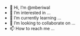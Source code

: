 - 👋 Hi, I’m @mberiwal
- 👀 I’m interested in ...
- 🌱 I’m currently learning ...
- 💞️ I’m looking to collaborate on ...
- 📫 How to reach me ...

<!---
mberiwal/mberiwal is a ✨ special ✨ repository because its `README.md` (this file) appears on your GitHub profile.
You can click the Preview link to take a look at your changes.
--->
